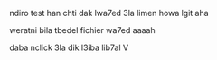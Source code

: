 ndiro test han 
chti dak lwa7ed 3la limen howa lgit aha

weratni bila tbedel fichier wa7ed aaaah


daba nclick 3la dik l3iba lib7al V